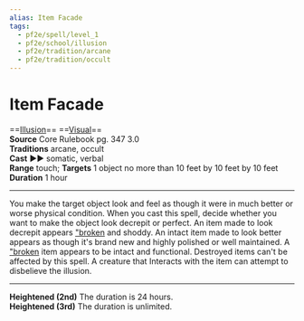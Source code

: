 ```yaml
---
alias: Item Facade
tags:
  - pf2e/spell/level_1
  - pf2e/school/illusion
  - pf2e/tradition/arcane
  - pf2e/tradition/occult
---
```


# Item Facade

==[Illusion](../../../Traits/Illusion.md)== ==[Visual](../../../Traits/Visual.md)==  
__Source__ Core Rulebook pg. 347 3.0  
**Traditions** arcane, occult  
**Cast** ►► somatic, verbal  
**Range** touch; **Targets** 1 object no more than 10 feet by 10 feet by 10 feet  
**Duration** 1 hour

---

You make the target object look and feel as though it were in much better or worse physical condition. When you cast this spell, decide whether you want to make the object look decrepit or perfect. An item made to look decrepit appears ["broken]("broken) and shoddy. An intact item made to look better appears as though it's brand new and highly polished or well maintained. A ["broken]("broken) item appears to be intact and functional. Destroyed items can't be affected by this spell. A creature that Interacts with the item can attempt to disbelieve the illusion.

<hr>

**Heightened (2nd)** The duration is 24 hours.  
**Heightened (3rd)** The duration is unlimited.
